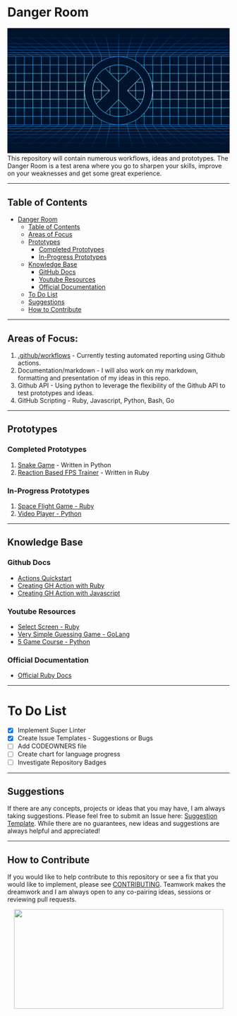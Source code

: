 # Danger Room
![alt text](https://github.com/abelberhane/TheDangerRoom/blob/main/images/danger_room.jpeg?raw=true)
This repository will contain numerous workflows, ideas and prototypes. The Danger Room is a test arena where you go to sharpen your skills, improve on your weaknesses and get some great experience.


--------------------

## Table of Contents

- [Danger Room](#danger-room)
  - [Table of Contents](#table-of-contents)
  - [Areas of Focus](#areas-of-focus)
  - [Prototypes](#prototypes)
    - [Completed Prototypes](#completed-prototypes)
    - [In-Progress Prototypes](#in-progress-prototypes)
  - [Knowledge Base](#knowledge-base)
    - [GitHub Docs](#github-docs)
    - [Youtube Resources](#youtube-resources)
    - [Official Documentation](#official-documentation)
  - [To Do List](#to-do-list)
  - [Suggestions](#suggestions)
  - [How to Contribute](#how-to-contribute)
  
--------------------

## Areas of Focus:
1) [.github/workflows](https://github.com/abelberhane/TheDangerRoom/tree/main/.github/workflows) - Currently testing automated reporting using Github actions.
2) Documentation/markdown - I will also work on my markdown, formatting and presentation of my ideas in this repo.
3) Github API - Using python to leverage the flexibility of the Github API to test prototypes and ideas.
4) GitHub Scripting - Ruby, Javascript, Python, Bash, Go

----------------------
## Prototypes

### Completed Prototypes
1) [Snake Game](https://github.com/abelberhane/TheDangerRoom/blob/main/python/snake.py) - Written in Python
2) [Reaction Based FPS Trainer](https://github.com/abelberhane/TheDangerRoom/tree/main/ruby/projects/reaction-trainer) - Written in Ruby

### In-Progress Prototypes
1) [Space Flight Game - Ruby]()
2) [Video Player - Python]()

----------------------  

## Knowledge Base
### Github Docs
- [Actions Quickstart](https://docs.github.com/en/actions/quickstart)
- [Creating GH Action with Ruby](https://www.simplybusiness.co.uk/about-us/tech/2022/03/creating-github-action-in-ruby/)
- [Creating GH Action with Javascript](https://docs.github.com/en/actions/creating-actions/creating-a-javascript-action)
### Youtube Resources
- [Select Screen - Ruby](https://youtu.be/sWsD_r_DQ4c)
- [Very Simple Guessing Game - GoLang](https://www.youtube.com/watch?v=KEOZtfuM968&ab_channel=LearnWithHNG)
- [5 Game Course - Python](https://www.youtube.com/watch?v=XGf2GcyHPhc&ab_channel=freeCodeCamp.org)
### Official Documentation
- [Official Ruby Docs](https://www.ruby-lang.org/en/documentation/)

----------------------

# To Do List
- [X] Implement Super Linter
- [X] Create Issue Templates - Suggestions or Bugs
- [ ] Add CODEOWNERS file
- [ ] Create chart for language progress
- [ ] Investigate Repository Badges

----------------------

## Suggestions
If there are any concepts, projects or ideas that you may have, I am always taking suggestions. Please feel free to submit an Issue here: [Suggestion Template](). 
While there are no guarantees, new ideas and suggestions are always helpful and appreciated!

----------------------

## How to Contribute
If you would like to help contribute to this repository or see a fix that you would like to implement, please see [CONTRIBUTING](). Teamwork makes the dreamwork and I am always open to any co-pairing ideas, sessions or reviewing pull requests.
<p align="center">
  <img width="475" height="225" src="https://www.significant72.com/uploads/4/4/1/1/44110523/img-4006_orig.gif">
</p>
